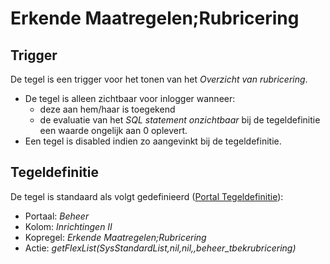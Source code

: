 # Erkende Maatregelen;Rubricering

## Trigger

De tegel is een trigger voor het tonen van het *Overzicht van rubricering*.

- De tegel is alleen zichtbaar voor inlogger wanneer:
  - deze aan hem/haar is toegekend
  - de evaluatie van het *SQL statement onzichtbaar* bij de tegeldefinitie een waarde ongelijk aan 0 oplevert.
- Een tegel is disabled indien zo aangevinkt bij de tegeldefinitie.

## Tegeldefinitie

De tegel is standaard als volgt gedefinieerd ([Portal Tegeldefinitie](/instellen_inrichten/portaldefinitie/portal_tegel.md)):

- Portaal: *Beheer*
- Kolom: *Inrichtingen II*
- Kopregel: *Erkende Maatregelen;Rubricering*
- Actie: *getFlexList(SysStandardList,nil,nil,,beheer_tbekrubricering)*
